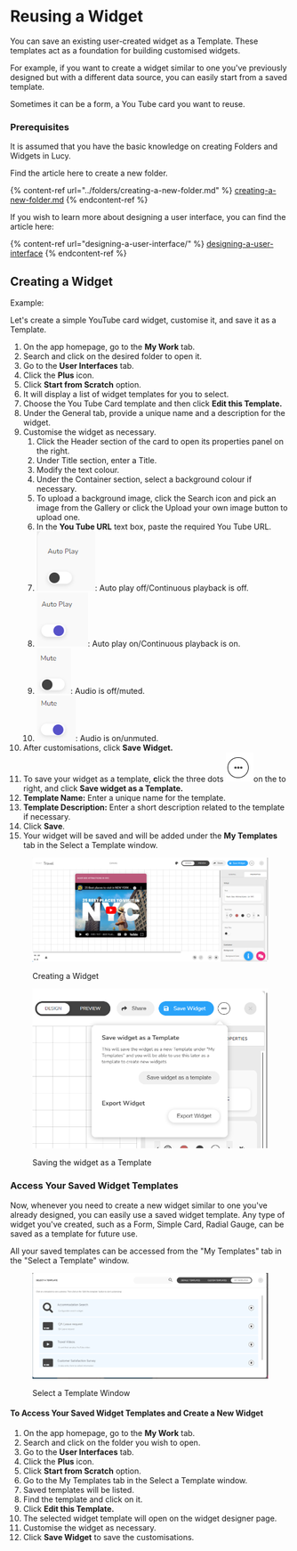 # Reusing a Widget

You can save an existing user-created widget as a Template. These templates act as a foundation for building customised widgets.

For example, if you want to create a widget similar to one you've previously designed but with a different data source, you can easily start from a saved template.

Sometimes it can be a form, a You Tube card you want to reuse.

### Prerequisites

It is assumed that you have the basic knowledge on creating Folders and Widgets in Lucy.

Find the article here to create a new folder.

{% content-ref url="../folders/creating-a-new-folder.md" %}
[creating-a-new-folder.md](../folders/creating-a-new-folder.md)
{% endcontent-ref %}

If you wish to learn more about designing a user interface, you can find the article here:

{% content-ref url="designing-a-user-interface/" %}
[designing-a-user-interface](designing-a-user-interface/)
{% endcontent-ref %}

## Creating a Widget

Example:

Let's create a simple YouTube card widget, customise it, and save it as a Template.

1. On the app homepage, go to the **My Work** tab.
2. Search and click on the desired folder to open it.
3. Go to the **User Interfaces** tab.
4. Click the **Plus** icon.
5. Click **Start from Scratch** option.
6. It will display a list of widget templates for you to select.
7. Choose the You Tube Card template and then click **Edit this Template.**
8. Under the General tab, provide a unique name and a description for the widget.
9. Customise the widget as necessary.
   1. Click the Header section of the card to open its properties panel on the right.
   2. Under Title section, enter a Title.
   3. Modify the text colour.
   4. Under the Container section, select a background colour if necessary.
   5. To upload a background image, click the Search icon and pick an image from the Gallery or click the Upload your own image button to upload one.
   6. In the **You Tube URL** text box, paste the required You Tube URL.
   7. ![](<../.gitbook/assets/image (50).png>):  Auto play off/Continuous playback is off.
   8. ![](<../.gitbook/assets/image (52).png>): Auto play on/Continuous playback is on.
   9. ![](<../.gitbook/assets/image (53).png>): Audio is off/muted.
   10. ![](<../.gitbook/assets/image (54).png>): Audio is on/unmuted.
10. After customisations, click **Save Widget.**
11. To save your widget as a template, **c**lick the three dots ![](<../.gitbook/assets/image (1).png>)on the to right, and click **Save widget as a Template.**
12. **Template Name:** Enter a unique name for the template.
13. **Template Description:** Enter a short description related to the template if necessary.
14. Click **Save**.
15. Your widget will be saved and will be added under the **My Templates** tab in the Select a Template window.

<figure><img src="../.gitbook/assets/image (55).png" alt=""><figcaption><p>Creating a Widget</p></figcaption></figure>

<figure><img src="../.gitbook/assets/image (56).png" alt=""><figcaption><p>Saving the widget as a Template</p></figcaption></figure>

### Access Your Saved Widget Templates

Now, whenever you need to create a new widget similar to one you've already designed, you can easily use a saved widget template. Any type of widget you've created, such as a Form, Simple Card, Radial Gauge, can be saved as a template for future use.

All your saved templates can be accessed from the "My Templates" tab in the "Select a Template" window.

<figure><img src="../.gitbook/assets/Select a Template window.png" alt=""><figcaption><p>Select a Template Window</p></figcaption></figure>

#### To Access Your Saved Widget Templates and Create a New Widget

1. On the app homepage, go to the **My Work** tab.
2. Search and click on the folder you wish to open.
3. Go to the **User Interfaces** tab.
4. Click the **Plus** icon.
5. Click **Start from Scratch** option.
6. Go to the My Templates tab in the Select a Template window.
7. Saved templates will be listed.
8. Find the template and click on it.
9. &#x20;Click **Edit this Template.**
10. The selected widget template will open on the widget designer page.
11. Customise the widget as necessary.
12. Click **Save Widget** to save the customisations.
